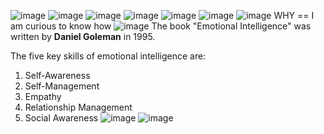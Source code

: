 

![image](https://github.com/anusha-tikarya/Soft_skills/assets/84814767/9406a315-34df-4d5b-9210-e038f1fe1a0e)
![image](https://github.com/anusha-tikarya/Soft_skills/assets/84814767/f71aeaf9-82b1-4602-96d7-4dd8cf594901)
![image](https://github.com/anusha-tikarya/Soft_skills/assets/84814767/2b509bc1-cb39-4287-bea2-63fc4fedb0ae)
![image](https://github.com/anusha-tikarya/Soft_skills/assets/84814767/0e367f1b-7097-486d-969d-47dde1da60d1)
![image](https://github.com/anusha-tikarya/Soft_skills/assets/84814767/45500a9c-c518-46ae-8e18-4187ca8e6888)
![image](https://github.com/anusha-tikarya/Soft_skills/assets/84814767/918e7cf5-b919-4d3c-ab3e-5a7c74f6f743)
![image](https://github.com/anusha-tikarya/Soft_skills/assets/84814767/5f191073-b170-4090-ae2c-cf031a306535)
WHY == I am curious to know how 
![image](https://github.com/anusha-tikarya/Soft_skills/assets/84814767/29d0e796-9a64-405f-aebf-3c09d13e4271)
The book "Emotional Intelligence" was written by **Daniel Goleman** in 1995.

The five key skills of emotional intelligence are:

1. Self-Awareness
2. Self-Management
3. Empathy
4. Relationship Management
5. Social Awareness
![image](https://github.com/anusha-tikarya/Soft_skills/assets/84814767/e64ce6e8-3a82-4548-b70d-adc63d51a92c)
![image](https://github.com/anusha-tikarya/Soft_skills/assets/84814767/a4d591b5-992a-401b-a932-3734a5fb4643)


